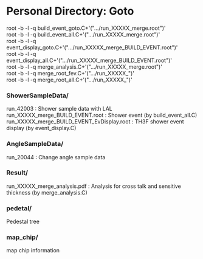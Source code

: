 # Personal Directory: Goto

root -b -l -q build_event_goto.C+'(".../run_XXXXX_merge.root")'  
root -b -l -q build_event_all.C+'(".../run_XXXXX_merge.root")'  
root -b -l -q event_display_goto.C+'(".../run_XXXXX_merge_BUILD_EVENT.root")'  
root -b -l -q event_display_all.C+'(".../run_XXXXX_merge_BUILD_EVENT.root")'  
root -b -l -q merge_analysis.C+'(".../run_XXXXX_merge.root")'  
root -b -l -q merge_root_fev.C+'(".../run_XXXXX_")'  
root -b -l -q merge_root_all.C+'(".../run_XXXXX_")'  


### ShowerSampleData/
run_42003 : Shower sample data with LAL  
run_XXXXX_merge_BUILD_EVENT.root : Shower event (by build_event_all.C)  
run_XXXXX_merge_BUILD_EVENT_EvDisplay.root : TH3F shower event display (by event_display.C)  

### AngleSampleData/
run_20044 : Change angle sample data

### Result/
run_XXXXX_merge_analysis.pdf : Analysis for cross talk and sensitive thickness (by merge_analysis.C)  

### pedetal/
Pedestal tree 

### map_chip/
map chip information
